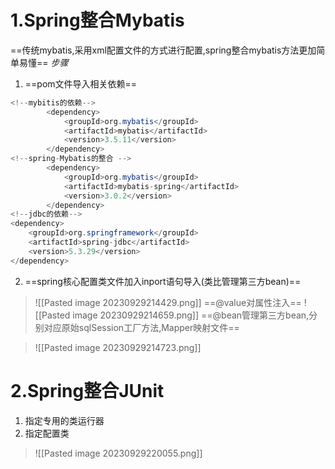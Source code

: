 # 1.Spring整合Mybatis
==传统mybatis,采用xml配置文件的方式进行配置,spring整合mybatis方法更加简单易懂==
*步骤*
1. ==pom文件导入相关依赖==
```java
<!--mybitis的依赖-->  
        <dependency>  
            <groupId>org.mybatis</groupId>  
            <artifactId>mybatis</artifactId>  
            <version>3.5.11</version>  
        </dependency>  
<!--spring-Mybatis的整合 -->  
        <dependency>  
            <groupId>org.mybatis</groupId>  
            <artifactId>mybatis-spring</artifactId>  
            <version>3.0.2</version>  
        </dependency>
<!--jdbc的依赖-->  
<dependency>  
    <groupId>org.springframework</groupId>  
    <artifactId>spring-jdbc</artifactId>  
    <version>5.3.29</version>  
</dependency>
```

2. ==spring核心配置类文件加入inport语句导入(类比管理第三方bean)==

>![[Pasted image 20230929214429.png]]
==@value对属性注入==
![[Pasted image 20230929214659.png]]
==@bean管理第三方bean,分别对应原始sqlSession工厂方法,Mapper映射文件==

>![[Pasted image 20230929214723.png]]


# 2.Spring整合JUnit
1. 指定专用的类运行器
2. 指定配置类
>![[Pasted image 20230929220055.png]]



